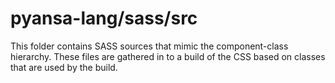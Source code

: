 # pyansa-lang/sass/src

This folder contains SASS sources that mimic the component-class hierarchy. These files
are gathered in to a build of the CSS based on classes that are used by the build.
